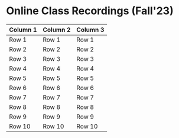 # Online Class Recordings (Fall'23)

| Column 1 | Column 2 | Column 3 |
|----------|----------|----------|
| Row 1    | Row 1    | Row 1    |
| Row 2    | Row 2    | Row 2    |
| Row 3    | Row 3    | Row 3    |
| Row 4    | Row 4    | Row 4    |
| Row 5    | Row 5    | Row 5    |
| Row 6    | Row 6    | Row 6    |
| Row 7    | Row 7    | Row 7    |
| Row 8    | Row 8    | Row 8    |
| Row 9    | Row 9    | Row 9    |
| Row 10   | Row 10   | Row 10   |



